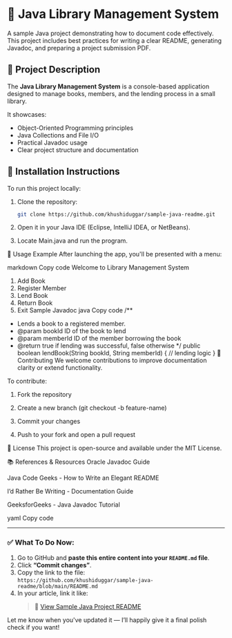 # 📘 Java Library Management System

A sample Java project demonstrating how to document code effectively. This project includes best practices for writing a clear README, generating Javadoc, and preparing a project submission PDF.

## 📌 Project Description

The **Java Library Management System** is a console-based application designed to manage books, members, and the lending process in a small library.

It showcases:

- Object-Oriented Programming principles  
- Java Collections and File I/O  
- Practical Javadoc usage  
- Clear project structure and documentation  

## 🧰 Installation Instructions

To run this project locally:

1. Clone the repository:
   ```bash
   git clone https://github.com/khushiduggar/sample-java-readme.git

2. Open it in your Java IDE (Eclipse, IntelliJ IDEA, or NetBeans).

3. Locate Main.java and run the program.

🚀 Usage Example
After launching the app, you'll be presented with a menu:

markdown
Copy code
Welcome to Library Management System
1. Add Book
2. Register Member
3. Lend Book
4. Return Book
5. Exit
Sample Javadoc
java
Copy code
/**
 * Lends a book to a registered member.
 * @param bookId ID of the book to lend
 * @param memberId ID of the member borrowing the book
 * @return true if lending was successful, false otherwise
 */
public boolean lendBook(String bookId, String memberId) {
    // lending logic
}
🤝 Contributing
We welcome contributions to improve documentation clarity or extend functionality.

To contribute:

1. Fork the repository

2. Create a new branch (git checkout -b feature-name)

3. Commit your changes

4. Push to your fork and open a pull request

📄 License
This project is open-source and available under the MIT License.

📚 References & Resources
Oracle Javadoc Guide

Java Code Geeks - How to Write an Elegant README

I’d Rather Be Writing - Documentation Guide

GeeksforGeeks - Java Javadoc Tutorial

yaml
Copy code

---

### ✅ What To Do Now:

1. Go to GitHub and **paste this entire content into your `README.md` file**.
2. Click **“Commit changes”**.
3. Copy the link to the file:  
   `https://github.com/khushiduggar/sample-java-readme/blob/main/README.md`
4. In your article, link it like:  
   > 📄 [View Sample Java Project README](https://github.com/khushiduggar/sample-java-readme/blob/main/README.md)

Let me know when you've updated it — I’ll happily give it a final polish check if you want!






